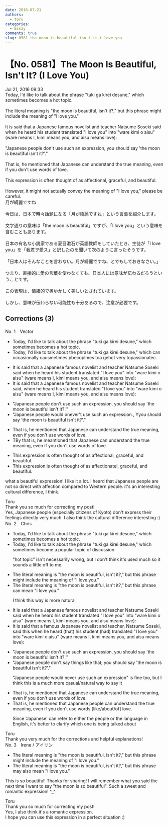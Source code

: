 ```yaml
---
date: 2016-07-21
authors:
  - toru
categories:
  - Essay
comments: true
slug: 0581_the-moon-is-beautiful-isn-t-it-i-love-you
---
```


# 【No. 0581】The Moon Is Beautiful, Isn't It? (I Love You)
<div class="date">Jul 21, 2016 09:33</div>
<div id="post"><div id="body_show_ori">
Today, I'd like to talk about the phrase "tuki ga kirei desune," which sometimes becomes a hot topic.<br/><br/>The literal meaning is "the moon is beautiful, isn't it?," but this phrase might include the meaning of "I love you."<br/><br/>It is said that a Japanese famous novelist and teacher Natsume Soseki said when he heard his student translated "I love you" into "ware kimi o aisu" (ware means I, kimi means you, and aisu means love):<br/><br/>"Japanese people don't use such an expression, you should say 'the moon is beautiful isn't it?'."<br/><br/>That is, he mentioned that Japanese can understand the true meaning, even if you don't use words of love.<br/><br/>This expression is often thought of as affectional, graceful, and beautiful.<br/><br/>However, it might not actually convey the meaning of "I love you," please be careful.
</div></div>

<!-- more -->

<div id="post_ja"><div id="body_show_mo">
月が綺麗ですね<br/><br/>今日は、日本で時々話題になる「月が綺麗ですね」という言葉を紹介します。<br/><br/>文字通りの意味は「the moon is beautiful」ですが、「I love you」という意味を含むこともあります。<br/><br/>日本の有名な小説家である夏目漱石が英語教師をしていたとき、生徒が「I love you」を「我君ヲ愛ス」と訳したのを聞いて次のように言ったそうです。<br/><br/>「日本人はそんなことを言わない。月が綺麗ですね、とでもしておきなさい。」<br/><br/>つまり、直接的に愛の言葉を使わなくても、日本人には意味が伝わるだろうということです。<br/><br/>この表現は、情緒的で奥ゆかしく美しいとされています。<br/><br/>しかし、意味が伝わらない可能性も十分あるので、注意が必要です。
</div></div>

## Corrections (3)
<div id="block"><div class="first_name"> No. 1　<span class="just_name">Vector</span></div><div id="block2">
<ul class="correction_field">
<li class="incorrect">Today, I'd like to talk about the phrase "tuki ga kirei desune," which sometimes becomes a hot topic.</li>
<li class="corrected correct">
Today, I'd like to talk about the phrase "tuki ga kirei desune," which <span class="f_red">can occa</span>s<span class="f_red">i</span>o<span class="f_red">nally caus</span><span class="f_gray"><span class="sline">m</span></span>e<span class="f_gray"><span class="sline">times</span></span> <span class="f_red">p</span><span class="f_gray"><span class="sline">b</span></span>e<span class="f_gray"><span class="sline">c</span></span>o<span class="f_red">pl</span><span class="f_gray"><span class="sline">m</span></span>e<span class="f_gray"><span class="sline">s</span></span> <span class="f_red">to</span><span class="f_gray"><span class="sline">a</span></span> <span class="f_red">ge</span><span class="f_gray"><span class="sline">ho</span></span>t <span class="f_red">very </span><span class="f_gray"><span class="sline">to</span></span>p<span class="f_red">ass</span>i<span class="f_red">onate</span><span class="f_gray"><span class="sline">c</span></span>.<span class="f_red"> </span>
</li>
</ul>
<ul class="correction_field">
<li class="incorrect">It is said that a Japanese famous novelist and teacher Natsume Soseki said when he heard his student translated "I love you" into "ware kimi o aisu" (ware means I, kimi means you, and aisu means love):</li>
<li class="corrected correct">
It is said that a Japanese famous novelist and teacher Natsume Soseki said<span class="f_red">,</span> when he heard his student translated "I love you" into "ware kimi o aisu" (ware means I, kimi means you, and aisu means love):
</li>
</ul>
<ul class="correction_field">
<li class="incorrect">"Japanese people don't use such an expression, you should say 'the moon is beautiful isn't it?'."</li>
<li class="corrected correct">
"Japanese people <span class="f_red">woul</span>d<span class="f_red"> </span><span class="f_gray"><span class="sline">o</span></span>n<span class="f_red">ever</span><span class="f_gray"><span class="sline">'t</span></span> use such an expression<span class="f_red">.</span><span class="f_gray"><span class="sline">,</span></span> <span class="f_red">Y</span><span class="f_gray"><span class="sline">y</span></span>ou should say 'the moon is beautiful isn't it?'."
</li>
</ul>
<ul class="correction_field">
<li class="incorrect">That is, he mentioned that Japanese can understand the true meaning, even if you don't use words of love.</li>
<li class="corrected correct">
<span class="f_gray"><span class="sline">T</span></span><span class="f_red">By t</span>hat <span class="f_gray"><span class="sline">is, </span></span>he me<span class="f_red">a</span>nt<span class="f_gray"><span class="sline">ioned</span></span> that Japanese can understand the true meaning, even if you don't use words of love.
</li>
</ul>
<ul class="correction_field">
<li class="incorrect">This expression is often thought of as affectional, graceful, and beautiful.</li>
<li class="corrected correct">
This expression is often thought of as affectiona<span class="f_red">te</span><span class="f_gray"><span class="sline">l</span></span>, graceful, and beautiful.
</li>
</ul>
<p class="comment_small">
 what a beautiful expression! I like it a lot. i heard that Japanese people are not so direct with affection compared to Western people. it's an interesting cultural difference, I think.
</p>

</div><div class="name"><span class="just_name">Toru</span><br>
Thank you so much for correcting my post!<br/>Yes, Japanese people (especially citizens of Kyoto) don't express their feelings directly very much. I also think the cultural difference interesting :)
</div>
</div>
<div id="block"><div class="first_name"> No. 2　<span class="just_name">Chris</span></div><div id="block2">
<ul class="correction_field">
<li class="incorrect">Today, I'd like to talk about the phrase "tuki ga kirei desune," which sometimes becomes a hot topic.</li>
<li class="corrected correct">
Today, I'd like to talk about the phrase "tuki ga kirei desune," which <span class="f_blue">sometimes become a popular topic of discussion.</span>
<p class="correction_comment">"hot topic" isn't necessarily wrong, but I don't think it's used much so it sounds a little off to me.</p>
</li>
</ul>
<ul class="correction_field">
<li class="incorrect">The literal meaning is "the moon is beautiful, isn't it?," but this phrase might include the meaning of "I love you."</li>
<li class="corrected correct">
The literal meaning is "the moon is beautiful, isn't it?," but this phrase <span class="f_blue">can</span> <span class="f_blue">mean</span> "I love you."
<p class="correction_comment">I think this way is more natural</p>
</li>
</ul>
<ul class="correction_field">
<li class="incorrect">It is said that a Japanese famous novelist and teacher Natsume Soseki said when he heard his student translated "I love you" into "ware kimi o aisu" (ware means I, kimi means you, and aisu means love):</li>
<li class="corrected correct">
It is said that a <span class="f_blue">famous Japanese </span>novelist and teacher<span class="f_blue">,</span> Natsume Soseki<span class="f_blue">,</span> said <span class="f_blue">this </span>when he heard <span class="f_blue">(that) </span>his student <span class="f_blue">(had)</span> translated "I love you" into "ware kimi o aisu" (ware means I, kimi means you, and aisu means love):
</li>
</ul>
<ul class="correction_field">
<li class="incorrect">"Japanese people don't use such an expression, you should say 'the moon is beautiful isn't it?'."</li>
<li class="corrected correct">
"Japanese people <span class="f_blue">don't</span> <span class="f_blue">say things like that</span><span class="f_red">;</span> you should say 'the moon is beautiful isn't it?'."
<p class="correction_comment">"Japanese people would never use such an expression" is fine too, but I think this is a much more casual/natural way to say it</p>
</li>
</ul>
<ul class="correction_field">
<li class="incorrect">That is, he mentioned that Japanese can understand the true meaning, even if you don't use words of love.</li>
<li class="corrected correct">
That is, he mentioned that Japanese <span class="f_blue">people</span> can understand the true meaning, even if you don't use words <span class="f_blue">[like/about/of]</span> love.
<p class="correction_comment">Since 'Japanese' can refer to either the people or the language in English, it's better to clarify which one is being talked about</p>
</li>
</ul>
</div><div class="name"><span class="just_name">Toru</span><br>
Thank you very much for the corrections and helpful explanations!
</div>
</div>
<div id="block"><div class="first_name"> No. 3　<span class="just_name">Irene / アイリン</span></div><div id="block2">
<ul class="correction_field">
<li class="incorrect">The literal meaning is "the moon is beautiful, isn't it?," but this phrase might include the meaning of "I love you."</li>
<li class="corrected correct">
The literal meaning is "the moon is beautiful, isn't it?," but this phrase <span class="f_blue">may also mean</span> "I love you."
</li>
</ul>
<p class="comment_small">
 This is so beautiful! Thanks for sharing! I will remember what you said the next time I want to say "the moon is so beautiful". Such a sweet and romantic expression! ^_^
</p>

</div><div class="name"><span class="just_name">Toru</span><br>
Thank you so much for correcting my post!<br/>Yes, I also think it's a romantic expression.<br/>I hope you can use this expression in a perfect situation :)
</div>
</div>
